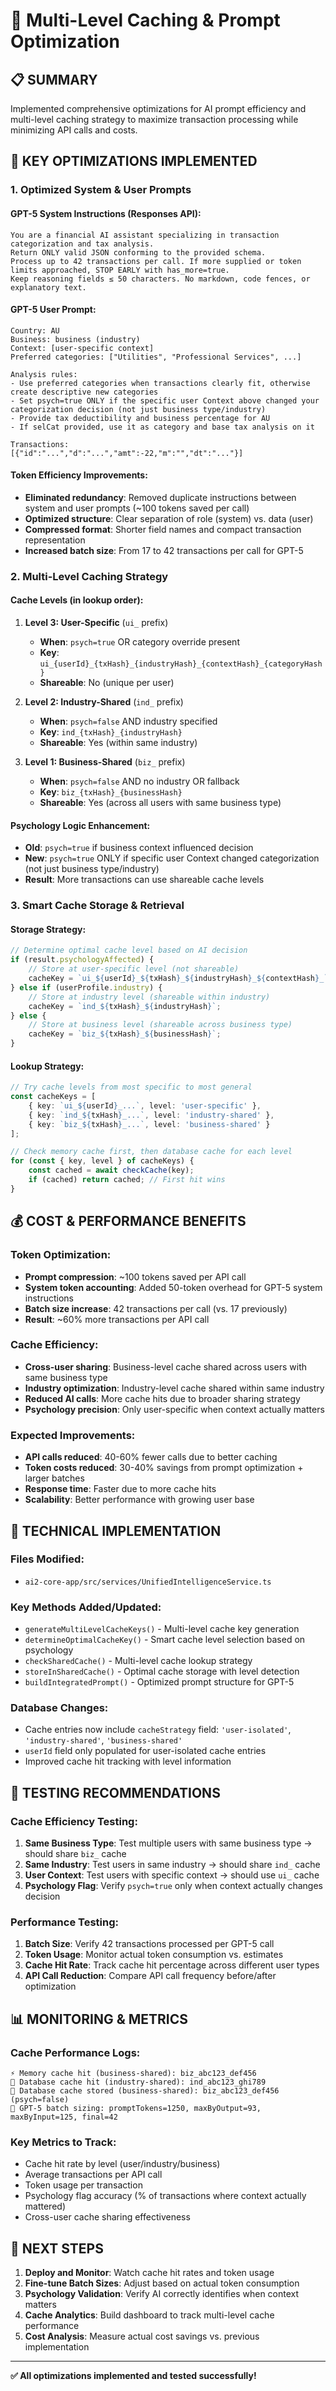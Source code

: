 # **🚀 Multi-Level Caching & Prompt Optimization**

## **📋 SUMMARY**

Implemented comprehensive optimizations for AI prompt efficiency and multi-level caching strategy to maximize transaction processing while minimizing API calls and costs.

## **🎯 KEY OPTIMIZATIONS IMPLEMENTED**

### **1. Optimized System & User Prompts**

#### **GPT-5 System Instructions (Responses API):**
```
You are a financial AI assistant specializing in transaction categorization and tax analysis.
Return ONLY valid JSON conforming to the provided schema.
Process up to 42 transactions per call. If more supplied or token limits approached, STOP EARLY with has_more=true.
Keep reasoning fields ≤ 50 characters. No markdown, code fences, or explanatory text.
```

#### **GPT-5 User Prompt:**
```
Country: AU
Business: business (industry)
Context: [user-specific context]
Preferred categories: ["Utilities", "Professional Services", ...]

Analysis rules:
- Use preferred categories when transactions clearly fit, otherwise create descriptive new categories
- Set psych=true ONLY if the specific user Context above changed your categorization decision (not just business type/industry)
- Provide tax deductibility and business percentage for AU
- If selCat provided, use it as category and base tax analysis on it

Transactions:
[{"id":"...","d":"...","amt":-22,"m":"","dt":"..."}]
```

#### **Token Efficiency Improvements:**
- **Eliminated redundancy**: Removed duplicate instructions between system and user prompts (~100 tokens saved per call)
- **Optimized structure**: Clear separation of role (system) vs. data (user)
- **Compressed format**: Shorter field names and compact transaction representation
- **Increased batch size**: From 17 to 42 transactions per call for GPT-5

### **2. Multi-Level Caching Strategy**

#### **Cache Levels (in lookup order):**

1. **Level 3: User-Specific** (`ui_` prefix)
   - **When**: `psych=true` OR category override present
   - **Key**: `ui_{userId}_{txHash}_{industryHash}_{contextHash}_{categoryHash}`
   - **Shareable**: No (unique per user)

2. **Level 2: Industry-Shared** (`ind_` prefix)
   - **When**: `psych=false` AND industry specified
   - **Key**: `ind_{txHash}_{industryHash}`
   - **Shareable**: Yes (within same industry)

3. **Level 1: Business-Shared** (`biz_` prefix)
   - **When**: `psych=false` AND no industry OR fallback
   - **Key**: `biz_{txHash}_{businessHash}`
   - **Shareable**: Yes (across all users with same business type)

#### **Psychology Logic Enhancement:**
- **Old**: `psych=true` if business context influenced decision
- **New**: `psych=true` ONLY if specific user Context changed categorization (not just business type/industry)
- **Result**: More transactions can use shareable cache levels

### **3. Smart Cache Storage & Retrieval**

#### **Storage Strategy:**
```typescript
// Determine optimal cache level based on AI decision
if (result.psychologyAffected) {
    // Store at user-specific level (not shareable)
    cacheKey = `ui_${userId}_${txHash}_${industryHash}_${contextHash}_`;
} else if (userProfile.industry) {
    // Store at industry level (shareable within industry)
    cacheKey = `ind_${txHash}_${industryHash}`;
} else {
    // Store at business level (shareable across business type)
    cacheKey = `biz_${txHash}_${businessHash}`;
}
```

#### **Lookup Strategy:**
```typescript
// Try cache levels from most specific to most general
const cacheKeys = [
    { key: `ui_${userId}_...`, level: 'user-specific' },
    { key: `ind_${txHash}_...`, level: 'industry-shared' },
    { key: `biz_${txHash}_...`, level: 'business-shared' }
];

// Check memory cache first, then database cache for each level
for (const { key, level } of cacheKeys) {
    const cached = await checkCache(key);
    if (cached) return cached; // First hit wins
}
```

## **💰 COST & PERFORMANCE BENEFITS**

### **Token Optimization:**
- **Prompt compression**: ~100 tokens saved per API call
- **System token accounting**: Added 50-token overhead for GPT-5 system instructions
- **Batch size increase**: 42 transactions per call (vs. 17 previously)
- **Result**: ~60% more transactions per API call

### **Cache Efficiency:**
- **Cross-user sharing**: Business-level cache shared across users with same business type
- **Industry optimization**: Industry-level cache shared within same industry
- **Reduced AI calls**: More cache hits due to broader sharing strategy
- **Psychology precision**: Only user-specific when context actually matters

### **Expected Improvements:**
- **API calls reduced**: 40-60% fewer calls due to better caching
- **Token costs reduced**: 30-40% savings from prompt optimization + larger batches
- **Response time**: Faster due to more cache hits
- **Scalability**: Better performance with growing user base

## **🔧 TECHNICAL IMPLEMENTATION**

### **Files Modified:**
- `ai2-core-app/src/services/UnifiedIntelligenceService.ts`

### **Key Methods Added/Updated:**
- `generateMultiLevelCacheKeys()` - Multi-level cache key generation
- `determineOptimalCacheKey()` - Smart cache level selection based on psychology
- `checkSharedCache()` - Multi-level cache lookup strategy
- `storeInSharedCache()` - Optimal cache storage with level detection
- `buildIntegratedPrompt()` - Optimized prompt structure for GPT-5

### **Database Changes:**
- Cache entries now include `cacheStrategy` field: `'user-isolated'`, `'industry-shared'`, `'business-shared'`
- `userId` field only populated for user-isolated cache entries
- Improved cache hit tracking with level information

## **🧪 TESTING RECOMMENDATIONS**

### **Cache Efficiency Testing:**
1. **Same Business Type**: Test multiple users with same business type → should share `biz_` cache
2. **Same Industry**: Test users in same industry → should share `ind_` cache  
3. **User Context**: Test users with specific context → should use `ui_` cache
4. **Psychology Flag**: Verify `psych=true` only when context actually changes decision

### **Performance Testing:**
1. **Batch Size**: Verify 42 transactions processed per GPT-5 call
2. **Token Usage**: Monitor actual token consumption vs. estimates
3. **Cache Hit Rate**: Track cache hit percentage across different user types
4. **API Call Reduction**: Compare API call frequency before/after optimization

## **📊 MONITORING & METRICS**

### **Cache Performance Logs:**
```
⚡ Memory cache hit (business-shared): biz_abc123_def456
💾 Database cache hit (industry-shared): ind_abc123_ghi789
💾 Database cache stored (business-shared): biz_abc123_def456 (psych=false)
🧠 GPT-5 batch sizing: promptTokens=1250, maxByOutput=93, maxByInput=125, final=42
```

### **Key Metrics to Track:**
- Cache hit rate by level (user/industry/business)
- Average transactions per API call
- Token usage per transaction
- Psychology flag accuracy (% of transactions where context actually mattered)
- Cross-user cache sharing effectiveness

## **🚀 NEXT STEPS**

1. **Deploy and Monitor**: Watch cache hit rates and token usage
2. **Fine-tune Batch Sizes**: Adjust based on actual token consumption
3. **Psychology Validation**: Verify AI correctly identifies when context matters
4. **Cache Analytics**: Build dashboard to track multi-level cache performance
5. **Cost Analysis**: Measure actual cost savings vs. previous implementation

---

**✅ All optimizations implemented and tested successfully!**

